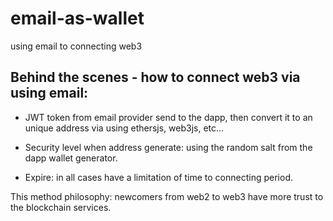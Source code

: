 # email-as-wallet
using email to connecting web3

## Behind the scenes - how to connect web3 via using email:

- JWT token from email provider send to the dapp, then convert it to an unique address via using ethersjs, web3js, etc...

- Security level when address generate: using the random salt from the dapp wallet generator.

- Expire: in all cases have a limitation of time to connecting period.



This method philosophy: newcomers from web2 to web3 have more trust to the blockchain services.
